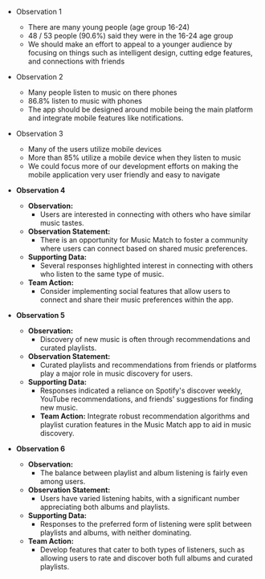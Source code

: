 - Observation 1
  - There are many young people (age group 16-24)
  - 48 / 53 people (90.6%) said they were in the 16-24 age group
  - We should make an effort to appeal to a younger audience by focusing on things such as intelligent design, cutting edge features, and connections with friends

- Observation 2
  - Many people listen to music on there phones
  - 86.8% listen to music with phones
  - The app should be designed around mobile being the main platform and integrate mobile features like notifications.

- Observation 3
  - Many of the users utilize mobile devices
  - More than 85% utilize a mobile device when they listen to music
  - We could focus more of our development efforts on making the mobile application very user friendly and easy to navigate
 
- **Observation 4**
  - **Observation:**
    - Users are interested in connecting with others who have similar music tastes.
  - **Observation Statement:**
    - There is an opportunity for Music Match to foster a community where users can connect based on shared music preferences.
  - **Supporting Data:**
    - Several responses highlighted interest in connecting with others who listen to the same type of music.
  - **Team Action:**
    - Consider implementing social features that allow users to connect and share their music preferences within the app.

- **Observation 5**
  - **Observation:**
    - Discovery of new music is often through recommendations and curated playlists.
  - **Observation Statement:**
    - Curated playlists and recommendations from friends or platforms play a major role in music discovery for users.
  - **Supporting Data:**
    - Responses indicated a reliance on Spotify's discover weekly, YouTube recommendations, and friends' suggestions for finding new music.
    - **Team Action:** Integrate robust recommendation algorithms and playlist curation features in the Music Match app to aid in music discovery.

- **Observation 6**
    - **Observation:**
      - The balance between playlist and album listening is fairly even among users.
    - **Observation Statement:**
      - Users have varied listening habits, with a significant number appreciating both albums and playlists.
    - **Supporting Data:**
      - Responses to the preferred form of listening were split between playlists and albums, with neither dominating.
    - **Team Action:**
      - Develop features that cater to both types of listeners, such as allowing users to rate and discover both full albums and curated playlists.
